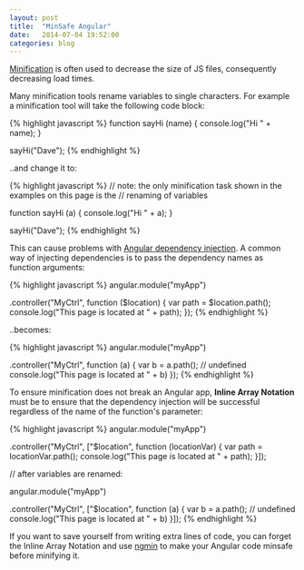 ```yaml
---
layout: post
title:  "MinSafe Angular"
date:   2014-07-04 19:52:00
categories: blog
---
```


[Minification](http://www.programmerinterview.com/index.php/javascript/what-is-javascript-minification/) is often used to decrease the size of JS files, consequently decreasing load times.  

Many minification tools rename variables to single characters.  For example a minification tool will take the following code block: 

{% highlight javascript %}
function sayHi (name) {
  console.log("Hi " + name);
}

sayHi("Dave");
{% endhighlight %}

..and change it to:

{% highlight javascript %}
// note: the only minification task shown in the examples on this page is the
// renaming of variables

function sayHi (a) {
  console.log("Hi " + a);
}

sayHi("Dave");
{% endhighlight %}

This can cause problems with [Angular dependency injection](https://docs.angularjs.org/guide/di).  A common way of injecting dependencies is to pass the dependency names as function arguments:

{% highlight javascript %}
angular.module("myApp")

  .controller("MyCtrl", function ($location) {
    var path = $location.path();
    console.log("This page is located at " + path);
  });
{% endhighlight %}

..becomes:

{% highlight javascript %}
angular.module("myApp")

  .controller("MyCtrl", function (a) {
    var b = a.path();  // undefined
    console.log("This page is located at " + b)
  });
{% endhighlight %}

To ensure minification does not break an Angular app, __Inline Array Notation__ must be to ensure that the dependency injection will be successful regardless of the name of the function's parameter:

{% highlight javascript %}
angular.module("myApp")

  .controller("MyCtrl", ["$location", function (locationVar) {
    var path = locationVar.path();
    console.log("This page is located at " + path);
  }]);

// after variables are renamed:

angular.module("myApp")

  .controller("MyCtrl", ["$location", function (a) {
    var b = a.path();  // undefined
    console.log("This page is located at " + b)
  }]);
{% endhighlight %}

If you want to save yourself from writing extra lines of code, you can forget the Inline Array Notation and use [ngmin](https://github.com/btford/ngmin) to make your Angular code minsafe before minifying it.


